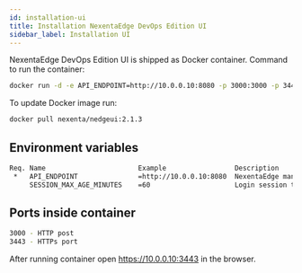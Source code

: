 ```yaml
---
id: installation-ui
title: Installation NexentaEdge DevOps Edition UI
sidebar_label: Installation UI
---
```


NexentaEdge DevOps Edition UI is shipped as Docker container.
Command to run the container:

```bash
docker run -d -e API_ENDPOINT=http://10.0.0.10:8080 -p 3000:3000 -p 3443:3443 nexenta/nedgeui:2.1.3
```

To update Docker image run:

```bash
docker pull nexenta/nedgeui:2.1.3
```

## Environment variables
```bash
Req. Name                       Example                 Description
 *   API_ENDPOINT               =http://10.0.0.10:8080  NexentaEdge management node IP address
     SESSION_MAX_AGE_MINUTES    =60                     Login session timeout
```

## Ports inside container
```bash
3000 - HTTP post
3443 - HTTPs port
```

After running container open https://10.0.0.10:3443 in the browser.
